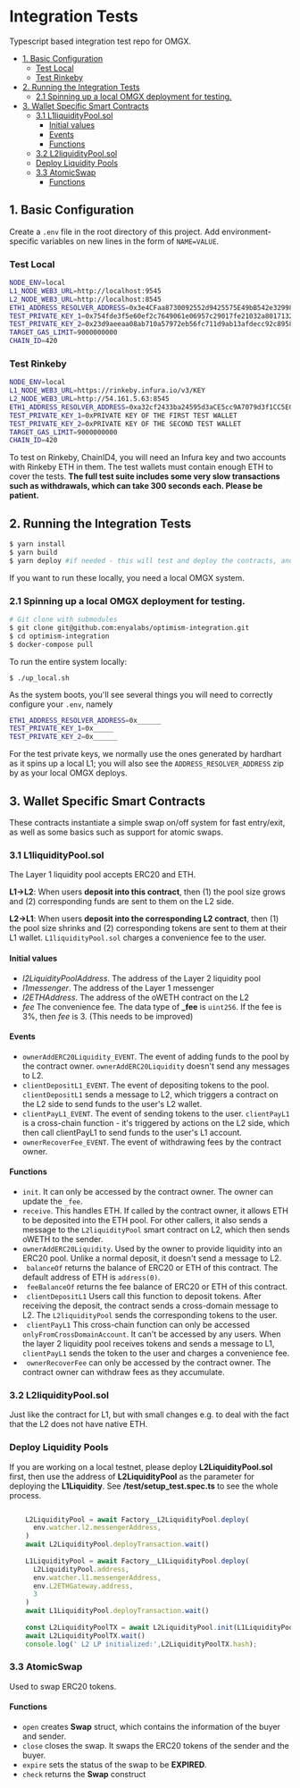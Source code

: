 # Integration Tests

Typescript based integration test repo for OMGX.

- [1. Basic Configuration](#1-basic-configuration)
  * [Test Local](#test-local)
  * [Test Rinkeby](#test-rinkeby)
- [2. Running the Integration Tests](#2-running-the-integration-tests)
  * [2.1 Spinning up a local OMGX deployment for testing.](#21-spinnnig-up-a-local-omgx-deployment-for-testing)
- [3. Wallet Specific Smart Contracts](#3-wallet-specific-smart-contracts)
  * [3.1 L1liquidityPool.sol](#31-l1liquiditypoolsol)
    + [Initial values](#initial-values)
    + [Events](#events)
    + [Functions](#functions)
  * [3.2 L2liquidityPool.sol](#32-l2liquiditypoolsol)
  * [Deploy Liquidity Pools](#deploy-liquidity-pools)
  * [3.3 AtomicSwap](#33-atomicswap)
    + [Functions](#functions-1)

## 1. Basic Configuration

Create a `.env` file in the root directory of this project. Add environment-specific variables on new lines in the form of `NAME=VALUE`.

### Test Local

```bash
NODE_ENV=local
L1_NODE_WEB3_URL=http://localhost:9545
L2_NODE_WEB3_URL=http://localhost:8545
ETH1_ADDRESS_RESOLVER_ADDRESS=0x3e4CFaa8730092552d9425575E49bB542e329981
TEST_PRIVATE_KEY_1=0x754fde3f5e60ef2c7649061e06957c29017fe21032a8017132c0078e37f6193a
TEST_PRIVATE_KEY_2=0x23d9aeeaa08ab710a57972eb56fc711d9ab13afdecc92c89586e0150bfa380a6
TARGET_GAS_LIMIT=9000000000
CHAIN_ID=420
```

### Test Rinkeby

```bash
NODE_ENV=local
L1_NODE_WEB3_URL=https://rinkeby.infura.io/v3/KEY
L2_NODE_WEB3_URL=http://54.161.5.63:8545
ETH1_ADDRESS_RESOLVER_ADDRESS=0xa32cf2433ba24595d3aCE5cc9A7079d3f1CC5E0c
TEST_PRIVATE_KEY_1=0xPRIVATE KEY OF THE FIRST TEST WALLET
TEST_PRIVATE_KEY_2=0xPRIVATE KEY OF THE SECOND TEST WALLET
TARGET_GAS_LIMIT=9000000000
CHAIN_ID=420
```

To test on Rinkeby, ChainID4, you will need an Infura key and two accounts with Rinkeby ETH in them. The test wallets must contain enough ETH to cover the tests. **The full test suite includes some very slow transactions such as withdrawals, which can take 300 seconds each. Please be patient.**

## 2. Running the Integration Tests

```bash
$ yarn install
$ yarn build
$ yarn deploy #if needed - this will test and deploy the contracts, and write their addresses to /deployments/addresses.json
```

If you want to run these locally, you need a local OMGX system. 

### 2.1 Spinning up a local OMGX deployment for testing. 

```bash
# Git clone with submodules
$ git clone git@github.com:enyalabs/optimism-integration.git
$ cd optimism-integration
$ docker-compose pull
```

To run the entire system locally:
```
$ ./up_local.sh
```

As the system boots, you'll see several things you will need to correctly configure your `.env`, namely

```bash
ETH1_ADDRESS_RESOLVER_ADDRESS=0x______
TEST_PRIVATE_KEY_1=0x_____
TEST_PRIVATE_KEY_2=0x______
```

For the test private keys, we normally use the ones generated by hardhart as it spins up a local L1; you will also see the `ADDRESS_RESOLVER_ADDRESS` zip by as your local OMGX deploys.

## 3. Wallet Specific Smart Contracts

These contracts instantiate a simple swap on/off system for fast entry/exit, as well as some basics such as support for atomic swaps.

### 3.1 L1liquidityPool.sol

The Layer 1 liquidity pool accepts ERC20 and ETH. 

**L1->L2**: When users **deposit into this contract**, then (1) the pool size grows and (2) corresponding funds are sent to them on the L2 side.  

**L2->L1**: When users **deposit into the corresponding L2 contract**, then (1) the pool size shrinks and (2) corresponding tokens are sent to them at their L1 wallet. `L1liquidityPool.sol` charges a convenience fee to the user.   

#### Initial values

* _l2LiquidityPoolAddress_. The address of the Layer 2 liquidity pool 
* _l1messenger_. The address of the Layer 1 messenger  
* _l2ETHAddress_. The address of the oWETH contract on the L2 
* _fee_ The convenience fee. The data type of **_fee** is `uint256`. If the fee is 3%, then _fee_ is 3. (This needs to be improved)

#### Events

* `ownerAddERC20Liquidity_EVENT`. The event of adding funds to the pool by the contract owner. `ownerAddERC20Liquidity` doesn't send any messages to L2. 
* `clientDepositL1_EVENT`. The event of depositing tokens to the pool. `clientDepositL1` sends a message to L2, which triggers a contract on the L2 side to send funds to the user's L2 wallet.
* `clientPayL1_EVENT`. The event of sending tokens to the user. `clientPayL1` is a cross-chain function - it's triggered by actions on the L2 side, which then call clientPayL1 to send funds to the user's L1 account.
* `ownerRecoverFee_EVENT`. The event of withdrawing fees by the contract owner.

#### Functions

* `init`. It can only be accessed by the contract owner. The owner can update the `_fee`.
* `receive`. This handles ETH. If called by the contract owner, it allows ETH to be deposited into the ETH pool. For other callers, it also sends a message to the `L2liquidityPool` smart contract on L2, which then sends oWETH to the sender.
* `ownerAddERC20Liquidity`. Used by the owner to provide liquidity into an ERC20 pool. Unlike a normal deposit, it doesn't send a message to L2.
* ` balanceOf` returns the balance of ERC20 or ETH of this contract. The default address of ETH is `address(0)`.
* ` feeBalanceOf` returns the fee balance of ERC20 or ETH of this contract.
* ` clientDepositL1` Users call this function to deposit tokens. After receiving the deposit, the contract sends a cross-domain message to L2. The `L2liquidityPool` sends the corresponding tokens to the user.
* ` clientPayL1` This cross-chain function can only be accessed `onlyFromCrossDomainAccount`. It can't be accessed by any users. When the layer 2 liquidity pool receives tokens and sends a message to L1, `clientPayL1` sends the token to the user and charges a convenience fee.
* ` ownerRecoverFee` can only be accessed by the contract owner. The contract owner can withdraw fees as they accumulate.

### 3.2 L2liquidityPool.sol

Just like the contract for L1, but with small changes e.g. to deal with the fact that the L2 does not have native ETH.

### Deploy Liquidity Pools

If you are working on a local testnet, please deploy **L2LiquidityPool.sol** first, then use the address of **L2LiquidityPool** as the parameter for deploying the **L1Liquidity**. See **/test/setup_test.spec.ts** to see the whole process.

```javascript

    L2LiquidityPool = await Factory__L2LiquidityPool.deploy(
      env.watcher.l2.messengerAddress,
    )
    await L2LiquidityPool.deployTransaction.wait()
    
    L1LiquidityPool = await Factory__L1LiquidityPool.deploy(
      L2LiquidityPool.address,
      env.watcher.l1.messengerAddress,
      env.L2ETHGateway.address,
      3
    )
    await L1LiquidityPool.deployTransaction.wait()
    
    const L2LiquidityPoolTX = await L2LiquidityPool.init(L1LiquidityPool.address, "3")
    await L2LiquidityPoolTX.wait()
    console.log(' L2 LP initialized:',L2LiquidityPoolTX.hash);

```

### 3.3 AtomicSwap

Used to swap ERC20 tokens.

#### Functions

* `open` creates **Swap** struct, which contains the information of the buyer and sender.
* `close` closes the swap. It swaps the ERC20 tokens of the sender and the buyer.
* `expire` sets the status of the swap to be **EXPIRED**.
* `check` returns the **Swap** construct
